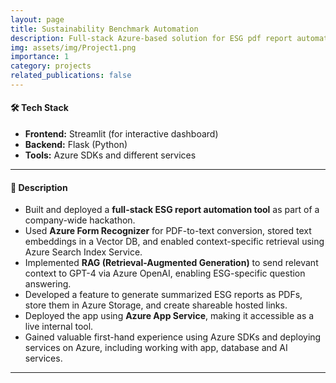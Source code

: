 ```yaml
---
layout: page
title: Sustainability Benchmark Automation
description: Full-stack Azure-based solution for ESG pdf report automation
img: assets/img/Project1.png
importance: 1
category: projects
related_publications: false
---
```



#### 🛠️ Tech Stack
- **Frontend:** Streamlit (for interactive dashboard)  
- **Backend:** Flask (Python)  
- **Tools:** Azure SDKs and different services
---

#### 📌 Description
- Built and deployed a **full-stack ESG report automation tool** as part of a company-wide hackathon.  
- Used **Azure Form Recognizer** for PDF-to-text conversion, stored text embeddings in a Vector DB, and enabled context-specific retrieval using Azure Search Index Service.  
- Implemented **RAG (Retrieval-Augmented Generation)** to send relevant context to GPT-4 via Azure OpenAI, enabling ESG-specific question answering.  
- Developed a feature to generate summarized ESG reports as PDFs, store them in Azure Storage, and create shareable hosted links. 
- Deployed the app using **Azure App Service**, making it accessible as a live internal tool.  
- Gained valuable first-hand experience using Azure SDKs and deploying services on Azure, including working with app, database and AI services.

---
